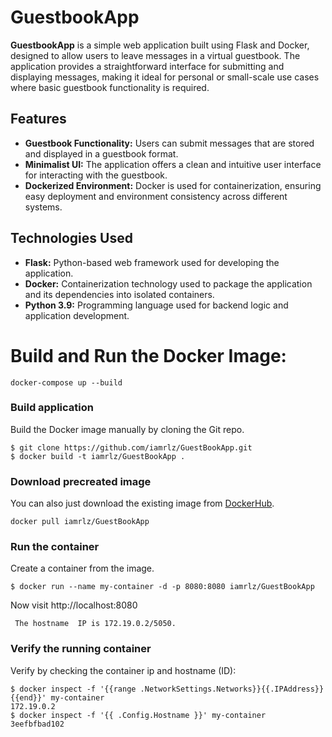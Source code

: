 # GuestbookApp

**GuestbookApp** is a simple web application built using Flask and Docker, designed to allow users to leave messages in a virtual guestbook. The application provides a straightforward interface for submitting and displaying messages, making it ideal for personal or small-scale use cases where basic guestbook functionality is required.

## Features

- **Guestbook Functionality:** Users can submit messages that are stored and displayed in a guestbook format.
- **Minimalist UI:** The application offers a clean and intuitive user interface for interacting with the guestbook.
- **Dockerized Environment:** Docker is used for containerization, ensuring easy deployment and environment consistency across different systems.

## Technologies Used

- **Flask:** Python-based web framework used for developing the application.
- **Docker:** Containerization technology used to package the application and its dependencies into isolated containers.
- **Python 3.9:** Programming language used for backend logic and application development.

# Build and Run the Docker Image:

``` docker-compose up --build ```


### Build application
Build the Docker image manually by cloning the Git repo.
```
$ git clone https://github.com/iamrlz/GuestBookApp.git
$ docker build -t iamrlz/GuestBookApp .
```

### Download precreated image
You can also just download the existing image from [DockerHub](https://hub.docker.com/r/lvthillo/python-flask-docker/).
```
docker pull iamrlz/GuestBookApp
```

### Run the container
Create a container from the image.
```
$ docker run --name my-container -d -p 8080:8080 iamrlz/GuestBookApp
```

Now visit http://localhost:8080
```
 The hostname  IP is 172.19.0.2/5050. 
```

### Verify the running container
Verify by checking the container ip and hostname (ID):
```
$ docker inspect -f '{{range .NetworkSettings.Networks}}{{.IPAddress}}{{end}}' my-container
172.19.0.2
$ docker inspect -f '{{ .Config.Hostname }}' my-container
3eefbfbad102
```


